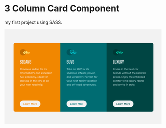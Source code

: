 # 3 Column Card Component

my first project using SASS.



![](https://github.com/soheil555/3-column-card-component/blob/master/images/preview.png)

